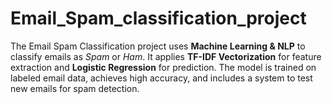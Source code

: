 # Email_Spam_classification_project
 The Email Spam Classification project uses **Machine Learning &amp; NLP** to classify emails as *Spam* or *Ham*. It applies **TF-IDF Vectorization** for feature extraction and **Logistic Regression** for prediction. The model is trained on labeled email data, achieves high accuracy, and includes a system to test new emails for spam detection.
